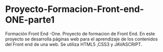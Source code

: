 # Proyecto-Formacion-Front-end-ONE-parte1
Formación Front End -One. Proyecto de formacion de Front End. En este proyecto se desarrolla páginas web para el aprendizaje de los contenidos del Front end de una web. Se utiliza HTML5 ,CSS3 y JAVASCRIPT.
